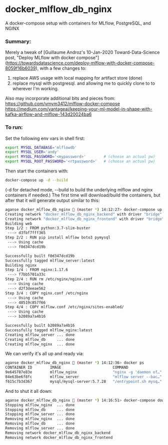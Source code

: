 # docker_mlflow_db_nginx
A docker-compose setup with containers for MLflow, PostgreSQL, and NGINX

### Summary:
Merely a tweak of [Guillaume Androz's 10-Jan-2020 Toward-Data-Science post,
"Deploy MLflow with docker compose"]
(https://towardsdatascience.com/deploy-mlflow-with-docker-compose-8059f16b6039),
with a few changes to:
1. replace AWS usage with local mapping for artifact store (done)
2. replace mysql with postgresql.
and allowing me to quickly clone to to wherever I'm working.

Also may incorporate additional bits and pieces from:
https://github.com/ymym3412/mlflow-docker-compose
https://medium.com/vantageai/keeping-your-ml-model-in-shape-with-kafka-airflow-and-mlflow-143d20024ba6


### To run:
Set the following env vars in shell first:
```bash
export MYSQL_DATABASE='mlflowdb'
export MYSQL_USER='andy'
export MYSQL_PASSWORD='<mypassword>'        # (choose an actual pw)
export MYSQL_ROOT_PASSWORD='<rtpassword>'   # (choose an actual pw)
```

Then start the containers with:
```bash
docker-compose up -d --build 
```
(-d for detached mode, --build to build the underlying mlflow and nginx
containers if needed.)  The first time will download/build the containers,
but after that it will generate output similar to this:
```bash
aganse docker_mlflow_db_nginx  (master *) 14:12:27> docker-compose up -d --build
Creating network "docker_mlflow_db_nginx_backend" with driver "bridge"
Creating network "docker_mlflow_db_nginx_frontend" with driver "bridge"
Building web
Step 1/2 : FROM python:3.7-slim-buster
 ---> d3fbf7fff365
Step 2/2 : RUN pip install mlflow boto3 pymysql
 ---> Using cache
 ---> f0d347dcd19b

Successfully built f0d347dcd19b
Successfully tagged mlflow_server:latest
Building nginx
Step 1/4 : FROM nginx:1.17.6
 ---> f7bb5701a33c
Step 2/4 : RUN rm /etc/nginx/nginx.conf
 ---> Using cache
 ---> d2f3deeae562
Step 3/4 : COPY nginx.conf /etc/nginx
 ---> Using cache
 ---> 48519c857f66
Step 4/4 : COPY mlflow.conf /etc/nginx/sites-enabled/
 ---> Using cache
 ---> b2089a7a4b16

Successfully built b2089a7a4b16
Successfully tagged mlflow_nginx:latest
Creating mlflow_server ... done
Creating mlflow_db     ... done
Creating mlflow_nginx  ... done
```

We can verify it's all up and ready via:
```bash
aganse docker_mlflow_db_nginx  (master *) 14:12:36> docker ps
CONTAINER ID        IMAGE                       COMMAND                  CREATED             STATUS                            PORTS                 NAMES
9e645787e83e        mlflow_nginx                "nginx -g 'daemon of…"   9 seconds ago       Up 8 seconds                      0.0.0.0:80->80/tcp    mlflow_nginx
84e63be6f8fc        mlflow_server               "mlflow server --bac…"   9 seconds ago       Up 8 seconds                      5050/tcp              mlflow_server
f615c7b3d367        mysql/mysql-server:5.7.28   "/entrypoint.sh mysq…"   9 seconds ago       Up 8 seconds (health: starting)   3306/tcp, 33060/tcp   mlflow_db
```

And to shut it all down:
```bash
aganse docker_mlflow_db_nginx  (master *) 14:16:51> docker-compose down
Stopping mlflow_nginx  ... done
Stopping mlflow_db     ... done
Stopping mlflow_server ... done
Removing mlflow_nginx  ... done
Removing mlflow_db     ... done
Removing mlflow_server ... done
Removing network docker_mlflow_db_nginx_backend
Removing network docker_mlflow_db_nginx_frontend
```

